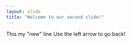 ```yaml
---
layout: slide
title: "Welcome to our second slide!"
---
```

This my "new" line
Use the left arrow to go back!
